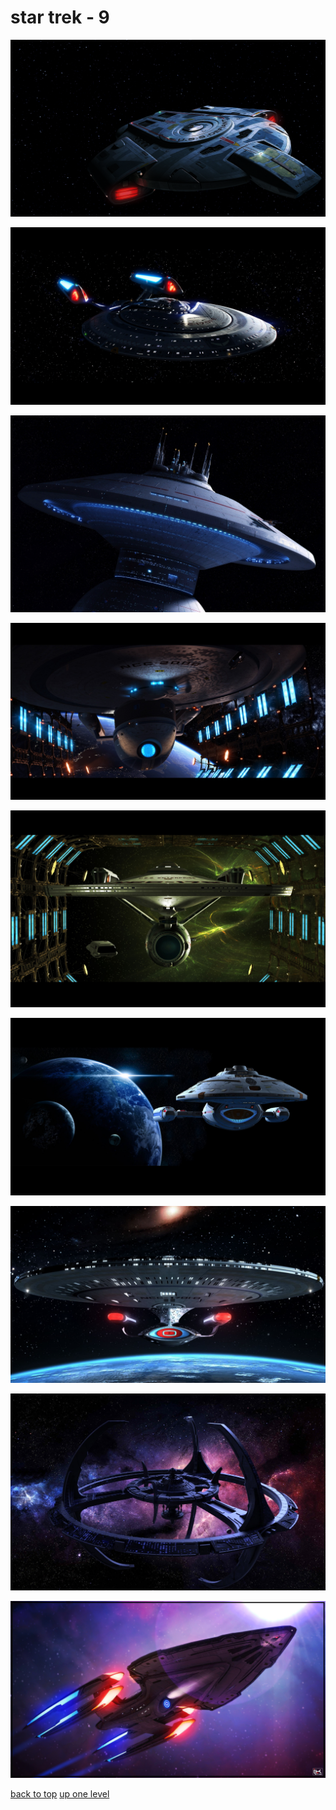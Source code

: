 # star trek - 9
[![imgur_7QQkxzC_I made a Defiant wallpaper that's a little easier on the eyes, with a simple backdrop and dark colors..png](https://raw.githubusercontent.com/buckmanc/Wallpapers/main/desktop/star%20trek/imgur_7QQkxzC_I%20made%20a%20Defiant%20wallpaper%20that's%20a%20little%20easier%20on%20the%20eyes,%20with%20a%20simple%20backdrop%20and%20dark%20colors..png "imgur_7QQkxzC_I made a Defiant wallpaper that's a little easier on the eyes, with a simple backdrop and dark colors..png")](https://raw.githubusercontent.com/buckmanc/Wallpapers/main/desktop/star%20trek/imgur_7QQkxzC_I%20made%20a%20Defiant%20wallpaper%20that's%20a%20little%20easier%20on%20the%20eyes,%20with%20a%20simple%20backdrop%20and%20dark%20colors..png)

[![wallhaven_0qvvqr_2560x1440.jpg](https://raw.githubusercontent.com/buckmanc/Wallpapers/main/desktop/star%20trek/wallhaven_0qvvqr_2560x1440.jpg "wallhaven_0qvvqr_2560x1440.jpg")](https://raw.githubusercontent.com/buckmanc/Wallpapers/main/desktop/star%20trek/wallhaven_0qvvqr_2560x1440.jpg)

[![wallhaven_45qwp1_2880x1800.jpg](https://raw.githubusercontent.com/buckmanc/Wallpapers/main/desktop/star%20trek/wallhaven_45qwp1_2880x1800.jpg "wallhaven_45qwp1_2880x1800.jpg")](https://raw.githubusercontent.com/buckmanc/Wallpapers/main/desktop/star%20trek/wallhaven_45qwp1_2880x1800.jpg)

[![wallhaven_4dmj3j_2560x1440.jpg](https://raw.githubusercontent.com/buckmanc/Wallpapers/main/desktop/star%20trek/wallhaven_4dmj3j_2560x1440.jpg "wallhaven_4dmj3j_2560x1440.jpg")](https://raw.githubusercontent.com/buckmanc/Wallpapers/main/desktop/star%20trek/wallhaven_4dmj3j_2560x1440.jpg)

[![wallhaven_4gx6vd_2560x1600.jpg](https://raw.githubusercontent.com/buckmanc/Wallpapers/main/desktop/star%20trek/wallhaven_4gx6vd_2560x1600.jpg "wallhaven_4gx6vd_2560x1600.jpg")](https://raw.githubusercontent.com/buckmanc/Wallpapers/main/desktop/star%20trek/wallhaven_4gx6vd_2560x1600.jpg)

[![wallhaven_4omxw5_2560x1440.jpg](https://raw.githubusercontent.com/buckmanc/Wallpapers/main/desktop/star%20trek/wallhaven_4omxw5_2560x1440.jpg "wallhaven_4omxw5_2560x1440.jpg")](https://raw.githubusercontent.com/buckmanc/Wallpapers/main/desktop/star%20trek/wallhaven_4omxw5_2560x1440.jpg)

[![wallhaven_4yjwl7_1920x1080.jpg](https://raw.githubusercontent.com/buckmanc/Wallpapers/main/desktop/star%20trek/wallhaven_4yjwl7_1920x1080.jpg "wallhaven_4yjwl7_1920x1080.jpg")](https://raw.githubusercontent.com/buckmanc/Wallpapers/main/desktop/star%20trek/wallhaven_4yjwl7_1920x1080.jpg)

[![wallhaven_5dk925_1920x1199.jpg](https://raw.githubusercontent.com/buckmanc/Wallpapers/main/desktop/star%20trek/wallhaven_5dk925_1920x1199.jpg "wallhaven_5dk925_1920x1199.jpg")](https://raw.githubusercontent.com/buckmanc/Wallpapers/main/desktop/star%20trek/wallhaven_5dk925_1920x1199.jpg)

[![wallhaven_oxxpwp_3840x2160.jpg](https://raw.githubusercontent.com/buckmanc/Wallpapers/main/desktop/star%20trek/wallhaven_oxxpwp_3840x2160.jpg "wallhaven_oxxpwp_3840x2160.jpg")](https://raw.githubusercontent.com/buckmanc/Wallpapers/main/desktop/star%20trek/wallhaven_oxxpwp_3840x2160.jpg)



[back to top](#)
[up one level](/desktop/README.MD)
